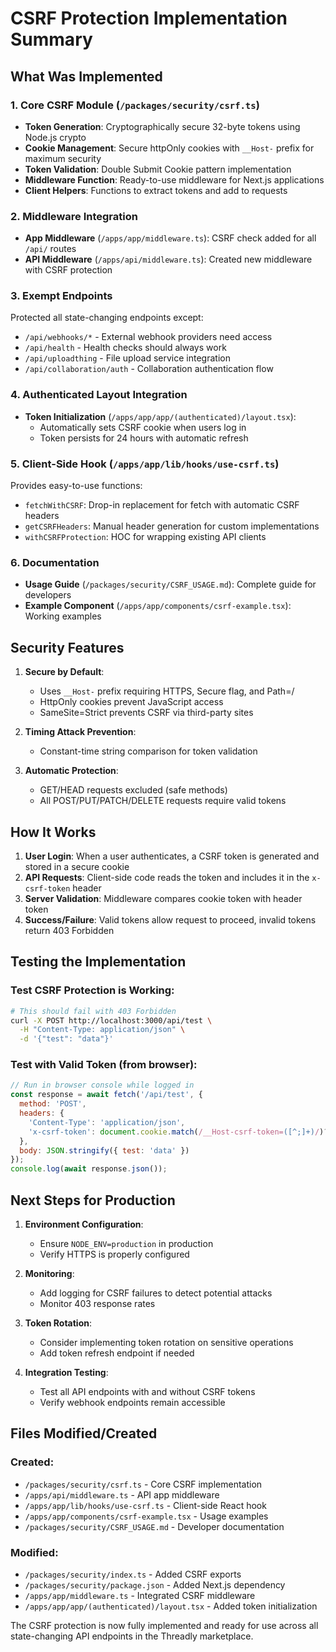 # CSRF Protection Implementation Summary

## What Was Implemented

### 1. Core CSRF Module (`/packages/security/csrf.ts`)
- **Token Generation**: Cryptographically secure 32-byte tokens using Node.js crypto
- **Cookie Management**: Secure httpOnly cookies with `__Host-` prefix for maximum security
- **Token Validation**: Double Submit Cookie pattern implementation
- **Middleware Function**: Ready-to-use middleware for Next.js applications
- **Client Helpers**: Functions to extract tokens and add to requests

### 2. Middleware Integration
- **App Middleware** (`/apps/app/middleware.ts`): CSRF check added for all `/api/` routes
- **API Middleware** (`/apps/api/middleware.ts`): Created new middleware with CSRF protection

### 3. Exempt Endpoints
Protected all state-changing endpoints except:
- `/api/webhooks/*` - External webhook providers need access
- `/api/health` - Health checks should always work
- `/api/uploadthing` - File upload service integration
- `/api/collaboration/auth` - Collaboration authentication flow

### 4. Authenticated Layout Integration
- **Token Initialization** (`/apps/app/app/(authenticated)/layout.tsx`): 
  - Automatically sets CSRF cookie when users log in
  - Token persists for 24 hours with automatic refresh

### 5. Client-Side Hook (`/apps/app/lib/hooks/use-csrf.ts`)
Provides easy-to-use functions:
- `fetchWithCSRF`: Drop-in replacement for fetch with automatic CSRF headers
- `getCSRFHeaders`: Manual header generation for custom implementations
- `withCSRFProtection`: HOC for wrapping existing API clients

### 6. Documentation
- **Usage Guide** (`/packages/security/CSRF_USAGE.md`): Complete guide for developers
- **Example Component** (`/apps/app/components/csrf-example.tsx`): Working examples

## Security Features

1. **Secure by Default**:
   - Uses `__Host-` prefix requiring HTTPS, Secure flag, and Path=/
   - HttpOnly cookies prevent JavaScript access
   - SameSite=Strict prevents CSRF via third-party sites

2. **Timing Attack Prevention**:
   - Constant-time string comparison for token validation

3. **Automatic Protection**:
   - GET/HEAD requests excluded (safe methods)
   - All POST/PUT/PATCH/DELETE requests require valid tokens

## How It Works

1. **User Login**: When a user authenticates, a CSRF token is generated and stored in a secure cookie
2. **API Requests**: Client-side code reads the token and includes it in the `x-csrf-token` header
3. **Server Validation**: Middleware compares cookie token with header token
4. **Success/Failure**: Valid tokens allow request to proceed, invalid tokens return 403 Forbidden

## Testing the Implementation

### Test CSRF Protection is Working:
```bash
# This should fail with 403 Forbidden
curl -X POST http://localhost:3000/api/test \
  -H "Content-Type: application/json" \
  -d '{"test": "data"}'
```

### Test with Valid Token (from browser):
```javascript
// Run in browser console while logged in
const response = await fetch('/api/test', {
  method: 'POST',
  headers: {
    'Content-Type': 'application/json',
    'x-csrf-token': document.cookie.match(/__Host-csrf-token=([^;]+)/)?.[1] || ''
  },
  body: JSON.stringify({ test: 'data' })
});
console.log(await response.json());
```

## Next Steps for Production

1. **Environment Configuration**:
   - Ensure `NODE_ENV=production` in production
   - Verify HTTPS is properly configured

2. **Monitoring**:
   - Add logging for CSRF failures to detect potential attacks
   - Monitor 403 response rates

3. **Token Rotation**:
   - Consider implementing token rotation on sensitive operations
   - Add token refresh endpoint if needed

4. **Integration Testing**:
   - Test all API endpoints with and without CSRF tokens
   - Verify webhook endpoints remain accessible

## Files Modified/Created

### Created:
- `/packages/security/csrf.ts` - Core CSRF implementation
- `/apps/api/middleware.ts` - API app middleware
- `/apps/app/lib/hooks/use-csrf.ts` - Client-side React hook
- `/apps/app/components/csrf-example.tsx` - Usage examples
- `/packages/security/CSRF_USAGE.md` - Developer documentation

### Modified:
- `/packages/security/index.ts` - Added CSRF exports
- `/packages/security/package.json` - Added Next.js dependency
- `/apps/app/middleware.ts` - Integrated CSRF middleware
- `/apps/app/app/(authenticated)/layout.tsx` - Added token initialization

The CSRF protection is now fully implemented and ready for use across all state-changing API endpoints in the Threadly marketplace.